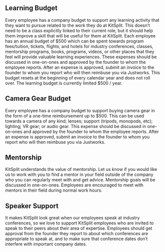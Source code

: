 
## Learning Budget

Every employee has a company budget to support any learning activity that they want to pursue related to the work they do at KitSplit. This doesn’t need to be a class explicitly linked to their current role, but it should help them improve a skill that will be useful for them at KitSplit. Each employee has an annual budget of $500 which can be spent towards program fees/tuition, tickets, flights, and hotels for industry conferences, classes, mentorship programs, books, programs, videos, or other places that they feel will provide valuable learning experiences. These expenses should be discussed in one-on-ones and approved by the founder to whom the employee reports. After an expense is approved, submit an invoice to the founder to whom you report who will then reimbuse you via Justworks. This budget resets at the beginning of every calendar year and does not roll over.  The learning budget is currently limited $500 / year.

## Camera Gear Budget

Every employee has a company budget to support buying camera gear in the form of a one-time reimbursement up to $500. This can be used towards a camera of any kind; lenses; support (tripods, monopods, etc); lighting; VR gear; or audio gear. This expense should be discussed in one-on-ones and approved by the founder to whom the employee reports. After an expense is approved, submit an invoice to the founder to whom you report who will then reimbuse you via Justworks.

## Mentorship

KitSplit understands the value of mentorship.  Let us know if you would like us to work with you to find a mentor in your field outside of the company who you can regularly meet with and get advice. Mentorship goals will be discussed in one-on-ones. Employees are encouraged to meet with mentors in their field during normal work hours.  

## Speaker Support

It makes KitSplit look great when our employees speak at industry conferences, so we love to support KitSplit employees who are invited to speak to their peers about their area of expertise. Employees should get approval from the founder they report to about which conferences are appropriate to speak at, and to make sure that conference dates don’t interfere with important company dates.

